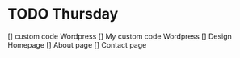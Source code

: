 # TODO Thursday

[] custom code Wordpress
[] My custom code Wordpress
[] Design Homepage
[] About page
[] Contact page
